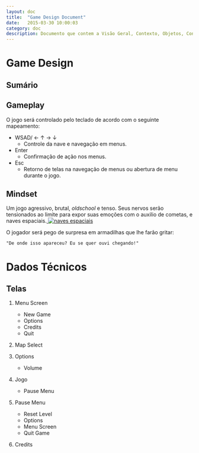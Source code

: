 ```yaml
---
layout: doc
title:  "Game Design Document"
date:   2015-03-30 10:00:03
category: doc
description: Documento que contem a Visão Geral, Contexto, Objetos, Conflitos, Soluções, Fluxo e Variações do jogo.
---
```


# Game Design

## Sumário

## Gameplay

O jogo será controlado pelo teclado de acordo com o seguinte mapeamento:

- WSAD/ ← ↑ → ↓
	- Controle da nave e navegação em menus.
- Enter
	- Confirmação de ação nos menus.
- Esc
	- Retorno de telas na navegação de menus ou abertura de menu durante o jogo.

## Mindset

Um jogo agressivo, brutal, *oldschool* e tenso. Seus nervos serão tensionados ao limite para expor suas emoções com o auxilio de cometas, e naves espaciais.[ ![naves espaciais][1]](http://i.perezhilton.com/wp-content/uploads/2015/03/lego-movie-spaceship.gif)

[1]: http://i.perezhilton.com/wp-content/uploads/2015/03/lego-movie-spaceship.gif

O jogador será pego de surpresa em armadilhas que lhe farão gritar:

	"De onde isso apareceu? Eu se quer ouvi chegando!"

# Dados Técnicos

## Telas

1. Menu Screen
	- New Game
	- Options
	- Credits
	- Quit

2. Map Select

3. Options
	- Volume

4. Jogo
	- Pause Menu

5. Pause Menu
	- Reset Level
	- Options
	- Menu Screen
	- Quit Game

6. Credits
